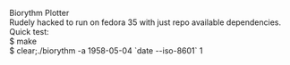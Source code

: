 Biorythm Plotter<br>
Rudely hacked to run on fedora 35 with just repo available dependencies. Quick test:<br>
$ make<br>
$ clear;./biorythm -a 1958-05-04 \`date --iso-8601\` 1<br>
